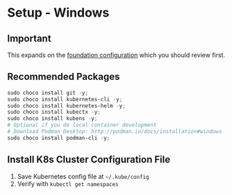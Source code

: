 # Setup - Windows

## Important

This expands on the [foundation configuration](https://github.com/ottojs/devops/blob/main/docs/windows.md) which you should review first.

## Recommended Packages

```powershell
sudo choco install git -y;
sudo choco install kubernetes-cli -y;
sudo choco install kubernetes-helm -y;
sudo choco install kubectx -y;
sudo choco install kubens -y;
# Optional if you do local container development
# Download Podman Desktop: http://podman.io/docs/installation#windows
sudo choco install podman-cli -y;
```

## Install K8s Cluster Configuration File

1. Save Kubernetes config file at `~/.kube/config`
1. Verify with `kubectl get namespaces`
